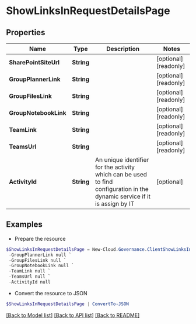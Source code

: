 # ShowLinksInRequestDetailsPage
## Properties

Name | Type | Description | Notes
------------ | ------------- | ------------- | -------------
**SharePointSiteUrl** | **String** |  | [optional] [readonly] 
**GroupPlannerLink** | **String** |  | [optional] [readonly] 
**GroupFilesLink** | **String** |  | [optional] [readonly] 
**GroupNotebookLink** | **String** |  | [optional] [readonly] 
**TeamLink** | **String** |  | [optional] [readonly] 
**TeamsUrl** | **String** |  | [optional] [readonly] 
**ActivityId** | **String** | An unique identifier for the activity which can be used to find configuration in the dynamic service if it is assign by IT | [optional] 

## Examples

- Prepare the resource
```powershell
$ShowLinksInRequestDetailsPage = New-Cloud.Governance.ClientShowLinksInRequestDetailsPage  -SharePointSiteUrl null `
 -GroupPlannerLink null `
 -GroupFilesLink null `
 -GroupNotebookLink null `
 -TeamLink null `
 -TeamsUrl null `
 -ActivityId null
```

- Convert the resource to JSON
```powershell
$ShowLinksInRequestDetailsPage | ConvertTo-JSON
```

[[Back to Model list]](../README.md#documentation-for-models) [[Back to API list]](../README.md#documentation-for-api-endpoints) [[Back to README]](../README.md)

